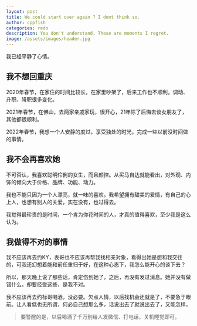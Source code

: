 ```yaml
---
layout: post
title: We could start over again ? I dont think so.
author: cppfish
categories: redo
description: You don't understand. These are moments I regret. 
image: /assets/images/header.jpg
---
```


我已经平静了心情。

## 我不想回重庆

2020年春节，在家住的时间比较长，在家里吵架了，后来工作也不顺利，调动、升职、降职很多变化。

2021年春节，在佛山，去两家亲戚家玩，很开心，21年除了后悔去谈女朋友了，其他都很顺利。

2022年春节，我想一个人安静的度过，享受独处的时光，完成一些以前没时间做的事情。



## 我不会再喜欢她

不可否认，我喜欢聪明伶俐的女生，而且颜控。从买马自达就能看出，对外观、内饰的倾向大于价格、品牌、功能、动力。

我也不能只因为一个人漂亮，就一味的喜欢。我希望拥有甜美的爱情，有自己的心上人，也想有别人的关爱，实在没有，也过得去。

我觉得最珍贵的是时间，一个肯为你花时间的人，才真的值得喜欢，至少我是这么认为。





## 我做得不对的事情

我不应该再去约KY，表哥也不应该再帮我找相亲对象，看得出她是想和我交往的，可我还幻想着能和前任重归于好，在这种心态下，我怎么能开心的谈下去？

所以，那天晚上说了那些话，肯定伤到她了，之后，再没有发过消息。她并没有做错什么，却要经受这些，是我不对。



我不应该再去约标哥喝酒，没必要。欠点人情，以后找机会还就是了，不要急于眼前。让人看低也无所谓，何必自己想那么多，话说出去了就说出去了，又能怎样。

>要警醒的是，以后喝酒了千万别给人发微信、打电话，关机睡觉即可。